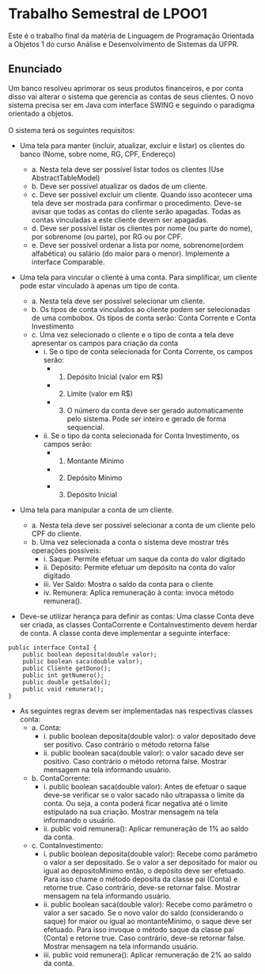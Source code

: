 # Trabalho Semestral de LPOO1
Este é o trabalho final da matéria de Linguagem de Programação Orientada a Objetos 1 do curso Análise e Desenvolvimento de Sistemas da UFPR.

## Enunciado
Um banco resolveu aprimorar os seus produtos financeiros, e por conta disso vai alterar o sistema que gerencia as contas de seus clientes. O novo sistema precisa ser em Java com interface SWING e seguindo o paradigma orientado a objetos.
<br>
<br>O sistema terá os seguintes requisitos:
- Uma tela para manter (incluir, atualizar, excluir e listar) os clientes do banco (Nome, sobre nome, RG, CPF, Endereço)
    - a. Nesta tela deve ser possível listar todos os clientes (Use AbstractTableModel)
    - b. Deve ser possível atualizar os dados de um cliente.
    - c. Deve ser possível excluir um cliente. Quando isso acontecer uma tela deve ser mostrada para confirmar o procedimento. Deve-se avisar que todas as contas do cliente serão apagadas. Todas as contas vinculadas a este cliente devem ser apagadas.
    - d. Deve ser possível listar os clientes por nome (ou parte do nome), por sobrenome (ou parte), por RG ou por CPF.
    - e. Deve ser possível ordenar a lista por nome, sobrenome(ordem alfabética) ou salário (do maior para o menor). Implemente a interface Comparable.

- Uma tela para vincular o cliente à uma conta. Para simplificar, um cliente pode estar vinculado à apenas um tipo de conta.
    - a. Nesta tela deve ser possível selecionar um cliente.
    - b. Os tipos de conta vinculados ao cliente podem ser selecionadas de uma combobox. Os tipos de conta serão: Conta Corrente e Conta Investimento
    - c. Uma vez selecionado o cliente e o tipo de conta a tela deve apresentar os campos para criação da conta
        - i. Se o tipo de conta selecionada for Conta Corrente, os campos serão:
            - 1. Depósito Inicial (valor em R$)
            - 2. Limite (valor em R$)
            - 3. O número da conta deve ser gerado automaticamente pelo sistema. Pode ser inteiro e gerado de forma sequencial.
        - ii. Se o tipo da conta selecionada for Conta Investimento, os campos serão:
            - 1. Montante Mínimo
            - 2. Depósito Mínimo
            - 3. Depósito Inicial
- Uma tela para manipular a conta de um cliente.
    - a. Nesta tela deve ser possível selecionar a conta de um cliente pelo CPF do cliente.
    - b. Uma vez selecionada a conta o sistema deve mostrar três operações possíveis:
        - i. Saque: Permite efetuar um saque da conta do valor digitado
        - ii. Depósito: Permite efetuar um depósito na conta do valor digitado
        - iii. Ver Saldo: Mostra o saldo da conta para o cliente
        - iv. Remunera: Aplica remuneração à conta: invoca método remunera().
- Deve-se utilizar herança para definir as contas: Uma classe Conta deve ser criada, as classes ContaCorrente e ContaInvestimento devem herdar de conta. A classe conta deve implementar a seguinte interface:
```
public interface ContaI {
    public boolean deposita(double valor);
    public boolean saca(double valor);
    public Cliente getDono();
    public int getNumero();
    public double getSaldo();
    public void remunera();
}
```

- As seguintes regras devem ser implementadas nas respectivas classes conta:
    - a. Conta:
        - i. public boolean deposita(double valor): o valor depositado deve ser positivo. Caso contrário o método retorna false
        - ii. public boolean saca(double valor): o valor sacado deve ser positivo. Caso contrário o método retorna false. Mostrar mensagem na tela informando usuário.
    - b. ContaCorrente:
        - i. public boolean saca(double valor): Antes de efetuar o saque deve-se verificar se o valor sacado não ultrapassa o limite da conta. Ou seja, a conta poderá ficar negativa até o limite estipulado na sua criação. Mostrar mensagem na tela informando o usuário.
        - ii. public void remunera(): Aplicar remuneração de 1% ao saldo da conta.
    - c. ContaInvestimento:
        - i. public boolean deposita(double valor): Recebe como parâmetro o valor a ser depositado. Se o valor a ser depositado for maior ou igual ao depositoMinimo então, o depósito deve ser efetuado. Para isso chame o método deposita da classe pai (Conta) e retorne true. Caso contrário, deve-se retornar false. Mostrar mensagem na tela informando usuário.
        - ii. public boolean saca(double valor): Recebe como parâmetro o valor a ser sacado. Se o novo valor do saldo (considerando o saque) for maior ou igual ao  montanteMinimo, o saque deve ser efetuado. Para isso invoque o método saque da classe pai (Conta) e retorne true. Caso contrário, deve-se retornar false. Mostrar mensagem na tela informando usuário.
        - iii. public void remunera(): Aplicar remuneração de 2% ao saldo da conta.
